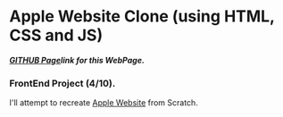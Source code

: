 # Apple Website Clone (using HTML, CSS and JS)

[***GITHUB Page***]()***link for this WebPage.***

### FrontEnd Project (4/10). 
I'll attempt to recreate [Apple Website](https://www.apple.com/) from Scratch. 
